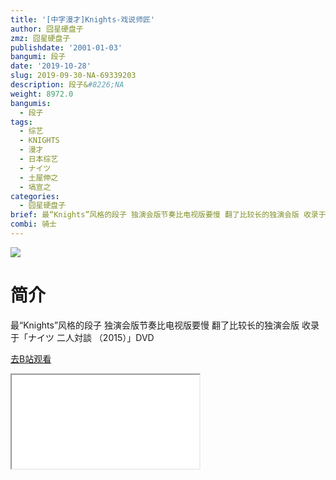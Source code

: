```yaml
---
title: '[中字漫才]Knights-戏说师匠'
author: 囧星硬盘子
zmz: 囧星硬盘子
publishdate: '2001-01-03'
bangumi: 段子
date: '2019-10-28'
slug: 2019-09-30-NA-69339203
description: 段子&#8226;NA
weight: 8972.0
bangumis:
  - 段子
tags:
  - 综艺
  - KNIGHTS
  - 漫才
  - 日本综艺
  - ナイツ
  - 土屋伸之
  - 塙宣之
categories:
  - 囧星硬盘子
brief: 最“Knights”风格的段子 独演会版节奏比电视版要慢 翻了比较长的独演会版 收录于「ナイツ 二人対談 （2015）」DVD
combi: 骑士
---
```

![](https://raw.githubusercontent.com/tcgriffith/owaraisite/master/static/tmpimg/5384734988149a5843d93c49f9b6c081513f4126.jpg.480.jpg)
# 简介  
最“Knights”风格的段子 独演会版节奏比电视版要慢 翻了比较长的独演会版
收录于「ナイツ 二人対談 （2015）」DVD  

[去B站观看](https://www.bilibili.com/video/av69339203/)
<div class ="resp-container"><iframe class="testiframe" src="//player.bilibili.com/player.html?aid=69339203"", scrolling="no", allowfullscreen="true" > </iframe></div> 
